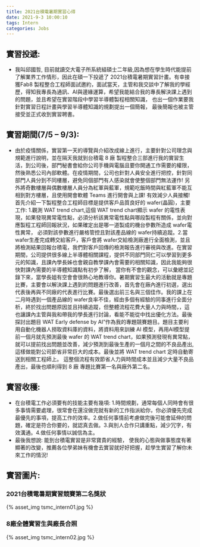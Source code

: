 ```yaml
---
title: 2021台積電暑期實習心得
date: 2021-9-3 10:00:10
tags: Intern
categories: Jobs
---
```

## 實習投遞:
* 我叫邱國哲, 目前就讀交大電子所系統組碩士二年級,因為想在學生時代能提前了解業界工作情形，因此在碩一下投遞了 2021台積電暑期實習計畫。有幸接獲Fab8 製程整合工程師面試邀約，面試當天，主管和我交談中了解我的學經歷，得知我專長為通訊、AI與邊緣運算，希望我能結合我的專長解決課上遇到的問題，並且希望在實習階段中學習半導體製程相關知識， 也出一個作業要我針對實習日程計畫與學習半導體知識的規劃提出一個簡報， 最後簡報也被主管接受並正式收到實習聘書。  

## 實習期間(7/5 – 9/3):
* 由於疫情關係，實習第一天的導覽與介紹改成線上進行，主要針對公司理念與規範進行說明，並在隔天我就到台積電 8 廠 製程整合三部進行我的實習生活，到公司後，部門秘書會給你公司手機與電腦且要你開通工作需要的權限，然後熟悉公司內部軟體。在疫情期間，公司也針對人員安全進行把控，針對同部門人員分到不同樓層，避免同個部門有人感染就會使整個部門無法運作! 另外將奇數樓層與偶數樓層人員分為紅軍與藍軍，規範吃飯時間與紅藍軍不能互相到對方樓層，且使用開會軟體 Teams 進行開會與上課! 有效減少人員接觸!首先介紹一下製程整合工程師目標是提供客戶品質良好的 wafer(晶圓)，主要工作: 1.觀測 WAT trend chart,這個 WAT trend chart顯示 wafer 的電性表現，如果發現異常電性點，必須分析該異常電性點與哪段製程有關係，並向對應製程工程師回報狀況，如果確定出是哪一道製成的機台參數所造成 wafer電性異常， 必須對該參數進行嚴格管控且對該產品線的 wafer持續追蹤。2.當 wafer生產完成轉交給客戶，客戶會將 wafer交給檢測廠進行全面檢測，並且將檢測結果回報台積電，我們對客戶回傳的檢測報告進行審視與改進。在實習期間，公司提供很多線上半導體相關課程，提供不同部門同仁可以學習到更多元的知識，且課內學長姊也會親自教學課內會需要的相關知識，因此我能夠很快對課內需要的半導體知識點有初步了解， 當你有不會的觀念，可以彙總並記錄下來，當學長姐有空會會很熱心地教導你。暑期實習生最大的活動就是專題比賽，主要會以解決課上遇到的問題進行改善，首先會在廠內進行初選，選出代表後再與不同廠的代表進行比賽。最後選出前三名與三個佳作。我的課上在二月時遇到一個產品線的 wafer良率不佳，經由多個有經驗的同事進行全面分析，終於找出問題原因並且持續追蹤，但整體流程花費大量人力與時間，，這也讓課內主管與我和帶我的學長進行討論，看能不能從中找出優化方法。最後探討出題目 WAT Early defense by AI”作為我的專題競賽題目。題目主要利用自動化機器人撈取資料庫的資料，將資料用來訓練 AI 模型，再用AI模型提前一個月就先預測最後 wafer 的 WAT trend chart，如果預測發現有異常點，就可以提前找出問題並改善，減少預測到最後生產的一個月之間的不良品產出, 這樣做能對公司節省非常巨大的成本。最後並將 WAT trend chart 定時自動寄送到相關工程師上。 這整個流程有效節省人力與時間成本並且減少大量不良品產出，最後也順利得到 8 廠 專題比賽第一名與廠外第二名。

## 實習收穫:
* 在台積電工作必須要有的技能主要有幾項: 1.時間規劃，通常每個人同時會有很多事情需要處理，很常會在還沒做完就有新的工作指派給你，你必須優先完成最優先的事項，提高工作的效率。2.做任何事情前考慮做完後可能會延伸的問題，確定是符合你要的，就認真去做。3.與別人合作只講重點，減少冗字，有效溝通。4.做任何事情以誠信為主。
* 最後我想說: 能到台積電實習是非常寶貴的經驗， 使我的心態與做事態度有著顯著的改變，推薦各位學弟妹有機會去實習就好好把握，趁學生實習了解你未來工作的情況!

## 實習圖片:

### 2021台積電暑期實習競賽第二名獎狀 
{% asset_img tsmc_intern01.jpg %}
### 8廠全體實習生與廠長合照
{% asset_img tsmc_intern02.jpg %}